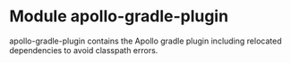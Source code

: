 # Module apollo-gradle-plugin

apollo-gradle-plugin contains the Apollo gradle plugin including relocated dependencies to avoid classpath errors.
